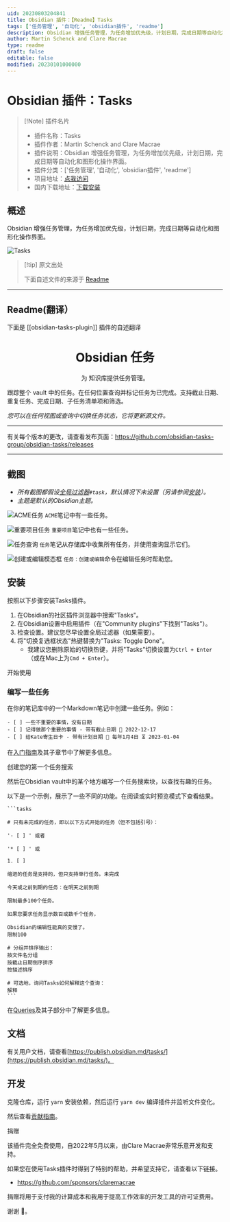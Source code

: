 ```yaml
---
uid: 20230803204841
title: Obsidian 插件：【Readme】Tasks
tags: ['任务管理', '自动化', 'obsidian插件', 'readme']
description: Obsidian 增强任务管理，为任务增加优先级，计划日期，完成日期等自动化和图形化操作界面。
author: Martin Schenck and Clare Macrae
type: readme
draft: false
editable: false
modified: 20230101000000
---
```


# Obsidian 插件：Tasks

> [!Note] 插件名片
> - 插件名称：Tasks
> - 插件作者：Martin Schenck and Clare Macrae
> - 插件说明：Obsidian 增强任务管理，为任务增加优先级，计划日期，完成日期等自动化和图形化操作界面。
> - 插件分类：['任务管理', '自动化', 'obsidian插件', 'readme']
> - 项目地址：[点我访问](https://github.com/obsidian-tasks-group/obsidian-tasks)
> - 国内下载地址：[下载安装](https://pkmer.cn/products/plugin/pluginMarket/?obsidian-tasks-plugin)

## 概述

Obsidian 增强任务管理，为任务增加优先级，计划日期，完成日期等自动化和图形化操作界面。

![Tasks](https://cdn.pkmer.cn/covers/obsidian-tasks-plugin.PNG!pkmer)

> [!tip] 原文出处
> 
>下面自述文件的来源于 [Readme](https://ghproxy.net/https://raw.githubusercontent.com/obsidian-tasks-group/obsidian-tasks/main/README.md)
> 

---

## Readme(翻译）

下面是 [[obsidian-tasks-plugin]] 插件的自述翻译


<h1 align="center">Obsidian 任务</h1>

<p align="center">为  知识库提供任务管理。</p>

<p align="center"></p>

跟踪整个 vault 中的任务。在任何位置查询并标记任务为已完成。支持截止日期、重复任务、完成日期、子任务清单项和筛选。

_您可以在任何视图或查询中切换任务状态，它将更新源文件。_

---

有关每个版本的更改，请查看发布页面：<https://github.com/obsidian-tasks-group/obsidian-tasks/releases>

---
## 截图

- _所有截图都假设[全局过滤器](https://publish.obsidian.md/tasks/Getting+Started/Global+Filter)`#task`，默认情况下未设置（另请参阅[安装](https://publish.obsidian.md/tasks/Installation/Installation)）。_
- _主题是默认的Obsidian主题。_

![ACME任务](https://github.com/obsidian-tasks-group/obsidian-tasks/raw/gh-pages/docs/images/acme.png)
`ACME`笔记中有一些任务。

![重要项目任务](https://github.com/obsidian-tasks-group/obsidian-tasks/raw/gh-pages/docs/images/important_project.png)
`重要项目`笔记中也有一些任务。

![任务查询](https://github.com/obsidian-tasks-group/obsidian-tasks/raw/gh-pages/docs/images/tasks_queries.png)
`任务`笔记从存储库中收集所有任务，并使用查询显示它们。

![创建或编辑模态框](https://github.com/obsidian-tasks-group/obsidian-tasks/raw/gh-pages/docs/images/modal.png)
`任务：创建或编辑`命令在编辑任务时帮助您。

## 安装

按照以下步骤安装Tasks插件。

1. 在Obsidian的社区插件浏览器中搜索"Tasks"。
2. 在Obsidian设置中启用插件（在"Community plugins"下找到"Tasks"）。
3. 检查设置。建议您尽早设置全局过滤器（如果需要）。
4. 将"切换复选框状态"热键替换为"Tasks: Toggle Done"。
    - 我建议您删除原始的切换热键，并将"Tasks"切换设置为`Ctrl + Enter`（或在Mac上为`Cmd + Enter`）。

开始使用

### 编写一些任务

在你的笔记库中的一个Markdown笔记中创建一些任务。例如：

```text
- [ ] 一些不重要的事情，没有日期
- [ ] 记得做那个重要的事情 - 带有截止日期 📅 2022-12-17
- [ ] 给Kate寄生日卡 - 带有计划日期 🔁 每年1月4日 ⏳ 2023-01-04
```

在[入门指南](https://publish.obsidian.md/tasks/Getting+Started/Getting+Started)及其子章节中了解更多信息。

创建您的第一个任务搜索

然后在Obsidian vault中的某个地方编写一个任务搜索块，以查找有趣的任务。

以下是一个示例，展示了一些不同的功能。在阅读或实时预览模式下查看结果。

````text
```tasks

# 只有未完成的任务，即以以下方式开始的任务（但不包括引号）：

'- [ ] ' 或者

'* [ ] ' 或

1. [ ]

缩进的任务是支持的，但只支持单行任务。未完成

今天或之前到期的任务：在明天之前到期

限制最多100个任务。

如果您要求任务显示数百或数千个任务，

Obsidian的编辑性能真的变慢了。
限制100

# 分组并排序输出：
按文件名分组
按截止日期倒序排序
按描述排序

# 可选地，询问Tasks如何解释这个查询：
解释
```
````

在[Queries](https://publish.obsidian.md/tasks/Queries/Queries)及其子部分中了解更多信息。

## 文档

有关用户文档，请查看[https://publish.obsidian.md/tasks/](https://publish.obsidian.md/tasks/)。

## 开发

克隆仓库，运行 `yarn` 安装依赖，然后运行 `yarn dev` 编译插件并监听文件变化。

然后查看[贡献指南](https://publish.obsidian.md/tasks-contributing)。

捐赠

该插件完全免费使用，自2022年5月以来，由Clare Macrae非常乐意开发和支持。

如果您在使用Tasks插件时得到了特别的帮助，并希望支持它，请查看以下链接。

- <https://github.com/sponsors/claremacrae>

捐赠将用于支付我的计算成本和我用于提高工作效率的开发工具的许可证费用。

谢谢 🙏。



